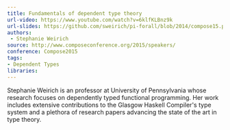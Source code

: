 ```yaml
---
title: Fundamentals of dependent type theory
url-video: https://www.youtube.com/watch?v=6klfKLBnz9k
url-slides: https://github.com/sweirich/pi-forall/blob/2014/compose15.pdf
authors:
 - Stephanie Weirich
source: http://www.composeconference.org/2015/speakers/
conference: Compose2015
tags:
- Dependent Types
libraries:
---
```


Stephanie Weirich is an professor at University of Pennsylvania whose research focuses on dependently typed functional programming. Her work includes extensive contributions to the Glasgow Haskell Compiler's type system and a plethora of research papers advancing the state of the art in type theory.

